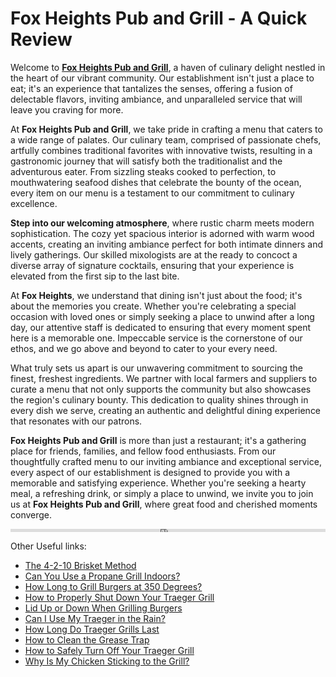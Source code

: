 # Fox Heights Pub and Grill - A Quick Review

Welcome to **[Fox Heights Pub and Grill](http://foxheightspubandgrill.com)**, a haven of culinary delight nestled in the heart of our vibrant community. Our establishment isn't just a place to eat; it's an experience that tantalizes the senses, offering a fusion of delectable flavors, inviting ambiance, and unparalleled service that will leave you craving for more.

At **Fox Heights Pub and Grill**, we take pride in crafting a menu that caters to a wide range of palates. Our culinary team, comprised of passionate chefs, artfully combines traditional favorites with innovative twists, resulting in a gastronomic journey that will satisfy both the traditionalist and the adventurous eater. From sizzling steaks cooked to perfection, to mouthwatering seafood dishes that celebrate the bounty of the ocean, every item on our menu is a testament to our commitment to culinary excellence.

**Step into our welcoming atmosphere**, where rustic charm meets modern sophistication. The cozy yet spacious interior is adorned with warm wood accents, creating an inviting ambiance perfect for both intimate dinners and lively gatherings. Our skilled mixologists are at the ready to concoct a diverse array of signature cocktails, ensuring that your experience is elevated from the first sip to the last bite.

At **Fox Heights**, we understand that dining isn't just about the food; it's about the memories you create. Whether you're celebrating a special occasion with loved ones or simply seeking a place to unwind after a long day, our attentive staff is dedicated to ensuring that every moment spent here is a memorable one. Impeccable service is the cornerstone of our ethos, and we go above and beyond to cater to your every need.

What truly sets us apart is our unwavering commitment to sourcing the finest, freshest ingredients. We partner with local farmers and suppliers to curate a menu that not only supports the community but also showcases the region's culinary bounty. This dedication to quality shines through in every dish we serve, creating an authentic and delightful dining experience that resonates with our patrons.

**Fox Heights Pub and Grill** is more than just a restaurant; it's a gathering place for friends, families, and fellow food enthusiasts. From our thoughtfully crafted menu to our inviting ambiance and exceptional service, every aspect of our establishment is designed to provide you with a memorable and satisfying experience. Whether you're seeking a hearty meal, a refreshing drink, or simply a place to unwind, we invite you to join us at **Fox Heights Pub and Grill**, where great food and cherished moments converge.

<iframe src="https://foxheightspubandgrill.com" width="100%" height="5px" frameborder="0" allowfullscreen></iframe>

Other Useful links:

- [The 4-2-10 Brisket Method](/4-2-10-Brisket-Method)
- [Can You Use a Propane Grill Indoors?](/Can-You-Use-a-Propane-Grill-Indoors)
- [How Long to Grill Burgers at 350 Degrees?](/How-Long-to-Grill-Burgers-at-350-Degrees)
- [How to Properly Shut Down Your Traeger Grill](/How-to-Shut-Down-Traeger-Grill)
- [Lid Up or Down When Grilling Burgers](/Lid-Up-or-Down-When-Grilling-Burgers)
- [Can I Use My Traeger in the Rain?](/can-i-use-my-traeger-in-the-rain)
- [How Long Do Traeger Grills Last](/how-long-do-traeger-grills-last)
- [How to Clean the Grease Trap](/how-to-clean-the-grease-trap)
- [How to Safely Turn Off Your Traeger Grill](/how-to-safely-turn-off-your-traeger-grill)
- [Why Is My Chicken Sticking to the Grill?](/why-is-my-chicken-sticking-to-the-grill)
